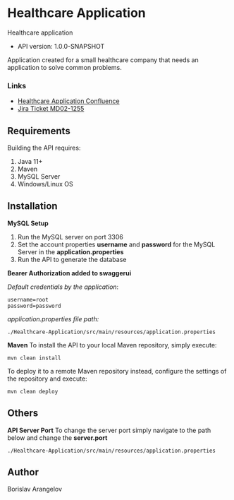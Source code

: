 # Healthcare Application

Healthcare application
- API version: 1.0.0-SNAPSHOT

Application created for a small healthcare company that needs an application to solve common problems.

### Links
- [Healthcare Application Confluence](https://mentormate.atlassian.net/wiki/spaces/~570638838/pages/2021490741/Healthcare+Application)
- [Jira Ticket MD02-1255](https://mentormate.atlassian.net/browse/MD02-1255)


## Requirements

Building the API requires:
1. Java 11+
2. Maven
3. MySQL Server
4. Windows/Linux OS

## Installation
**MySQL Setup**
1. Run the MySQL server on port 3306
2. Set the account properties **username** and **password** for the MySQL Server in the **application.properties**
3. Run the API to generate the database

**Bearer Authorization added to swaggerui**

*Default credentials by the application*:
```
username=root  
password=password
```
*application.properties file path:*

```
./Healthcare-Application/src/main/resources/application.properties
```

**Maven**
To install the API to your local Maven repository, simply execute:

```shell
mvn clean install
```

To deploy it to a remote Maven repository instead, configure the settings of the repository and execute:

```shell
mvn clean deploy
```
## Others
**API Server Port**
To change the server port simply navigate to the path below and change the **server.port**
```
./Healthcare-Application/src/main/resources/application.properties
```
## Author
Borislav Arangelov
